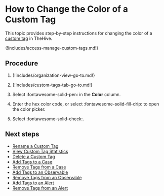 # How to Change the Color of a Custom Tag

This topic provides step-by-step instructions for changing the color of a [custom tag](about-custom-tags.md) in TheHive.

{!includes/access-manage-custom-tags.md!}

## Procedure

1. {!includes/organization-view-go-to.md!}

2. {!includes/custom-tags-tab-go-to.md!}

3. Select :fontawesome-solid-pen: in the **Color** column.

4. Enter the hex color code, or select :fontawesome-solid-fill-drip: to open the color picker.

5. Select :fontawesome-solid-check:.

## Next steps

* [Rename a Custom Tag](rename-a-custom-tag.md)
* [View Custom Tag Statistics](view-custom-tag-statistics.md)
* [Delete a Custom Tag](delete-a-custom-tag.md)
* [Add Tags to a Case](../../../analyst-corner/cases/tags/add-tags-to-a-case.md)
* [Remove Tags from a Case](../../../analyst-corner/cases/tags/remove-tags-from-a-case.md)
* [Add Tags to an Observable](../../../analyst-corner/cases/tags/add-tags-to-an-observable.md)
* [Remove Tags from an Observable](../../../analyst-corner/cases/tags/remove-tags-from-an-observable.md)
* [Add Tags to an Alert](../../../analyst-corner/alerts/add-tags-to-an-alert.md)
* [Remove Tags from an Alert](../../../analyst-corner/alerts/remove-tags-from-an-alert.md)